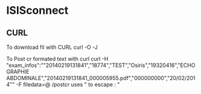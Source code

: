 ISISconnect
===========

CURL
-------
To download fil with CURL
curl -O -J <host>

To Post cr formated text with curl
curl -H "exam_infos":"\"20140219131841\",\"18774\",\"TEST\",\"Osiris\",\"19320416\",\"ECHOGRAPHIE ABDOMINALE\",\"20140219131841_000005955.pdf\",\"000000000\",\"20/02/2014\"" -F filedata=@<filename> <host>/postcr
uses \" to escape : "